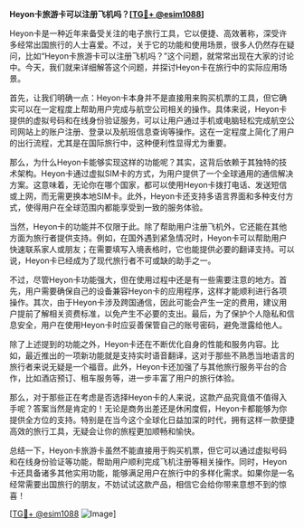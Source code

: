 **Heyon卡旅游卡可以注册飞机吗？[[TG💪+ @esim1088](https://t.me/s/esim1088)]**

Heyon卡是一种近年来备受关注的电子旅行工具，它以便捷、高效著称，深受许多经常出国旅行的人士喜爱。不过，关于它的功能和使用场景，很多人仍然存在疑问，比如“Heyon卡旅游卡可以注册飞机吗？”这个问题，就常常出现在大家的讨论中。今天，我们就来详细解答这个问题，并探讨Heyon卡在旅行中的实际应用场景。

首先，让我们明确一点：Heyon卡本身并不是直接用来购买机票的工具，但它确实可以在一定程度上帮助用户完成与航空公司相关的操作。具体来说，Heyon卡提供的虚拟号码和在线身份验证服务，可以让用户通过手机或电脑轻松完成航空公司网站上的账户注册、登录以及航班信息查询等操作。这在一定程度上简化了用户的出行流程，尤其是在国际旅行中，这种便利性显得尤为重要。

那么，为什么Heyon卡能够实现这样的功能呢？其实，这背后依赖于其独特的技术架构。Heyon卡通过虚拟SIM卡的方式，为用户提供了一个全球通用的通信解决方案。这意味着，无论你在哪个国家，都可以使用Heyon卡拨打电话、发送短信或上网，而无需更换本地SIM卡。此外，Heyon卡还支持多语言界面和多种支付方式，使得用户在全球范围内都能享受到一致的服务体验。

当然，Heyon卡的功能并不仅限于此。除了帮助用户注册飞机外，它还能在其他方面为旅行者提供支持。例如，在国外遇到紧急情况时，Heyon卡可以帮助用户快速联系家人或朋友；在需要填写入境表格时，它也能提供必要的翻译支持。可以说，Heyon卡已经成为了现代旅行者不可或缺的助手之一。

不过，尽管Heyon卡功能强大，但在使用过程中还是有一些需要注意的地方。首先，用户需要确保自己的设备兼容Heyon卡的应用程序，这样才能顺利进行各项操作。其次，由于Heyon卡涉及跨国通信，因此可能会产生一定的费用，建议用户提前了解相关资费标准，以免产生不必要的支出。最后，为了保护个人隐私和信息安全，用户在使用Heyon卡时应妥善保管自己的账号密码，避免泄露给他人。

除了上述提到的功能之外，Heyon卡还在不断优化自身的性能和服务内容。比如，最近推出的一项新功能就是支持实时语音翻译，这对于那些不熟悉当地语言的旅行者来说无疑是一个福音。此外，Heyon卡还加强了与其他旅行服务平台的合作，比如酒店预订、租车服务等，进一步丰富了用户的旅行体验。

那么，对于那些正在考虑是否选择Heyon卡的人来说，这款产品究竟值不值得入手呢？答案当然是肯定的！无论是商务出差还是休闲度假，Heyon卡都能够为你提供全方位的支持。特别是在当今这个全球化日益加深的时代，拥有这样一款便捷高效的旅行工具，无疑会让你的旅程更加顺畅和愉快。

总结一下，Heyon卡旅游卡虽然不能直接用于购买机票，但它可以通过虚拟号码和在线身份验证等功能，帮助用户顺利完成飞机注册等相关操作。同时，Heyon卡还具备诸多其他实用功能，能够满足用户在旅行中的多样化需求。如果你是一名经常需要出国旅行的朋友，不妨试试这款产品，相信它会给你带来意想不到的惊喜！

[[TG💪+ @esim1088](https://t.me/s/esim1088) ![Image](https://i.postimg.cc/4NQfJmqS/Snipaste-2025-05-13-00-14-12.png)]